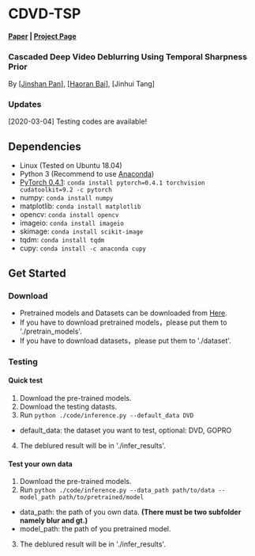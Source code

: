 # CDVD-TSP
#### [Paper](https://github.com/csbhr/CDVD-TSP) | [Project Page](https://github.com/csbhr/CDVD-TSP)
### Cascaded Deep Video Deblurring Using Temporal Sharpness Prior
By [[Jinshan Pan](https://jspan.github.io/)], [[Haoran Bai](https://csbhr.github.io/)], [Jinhui Tang]

### Updates
[2020-03-04] Testing codes are available!

## Dependencies

- Linux (Tested on Ubuntu 18.04)
- Python 3 (Recommend to use [Anaconda](https://www.anaconda.com/download/#linux))
- [PyTorch 0.4.1](https://pytorch.org/): `conda install pytorch=0.4.1 torchvision cudatoolkit=9.2 -c pytorch`
- numpy: `conda install numpy`
- matplotlib: `conda install matplotlib`
- opencv: `conda install opencv`
- imageio: `conda install imageio`
- skimage: `conda install scikit-image`
- tqdm: `conda install tqdm`
- cupy: `conda install -c anaconda cupy`

## Get Started

### Download
- Pretrained models and Datasets can be downloaded from [Here](https://drive.google.com/drive/folders/1lw_1jITafEQ9DvMys_S6aYwtNApYKWsz?usp=sharing).
- If you have to download pretrained models，please put them to './pretrain_models'.
- If you have to download datasets，please put them to './dataset'.

### Testing

#### Quick test
1. Download the pre-trained models.
2. Download the testing datasts.
3. Run `python ./code/inference.py --default_data DVD`
  - default_data: the dataset you want to test, optional: DVD, GOPRO
4. The deblured result will be in './infer_results'.

#### Test your own data
1. Download the pre-trained models.
2. Run `python ./code/inference.py --data_path path/to/data --model_path path/to/pretrained/model`
  - data_path: the path of you own data. **(There must be two subfolder namely blur and gt.)**
  - model_path: the path of you pretrained model.
3. The deblured result will be in './infer_results'.
